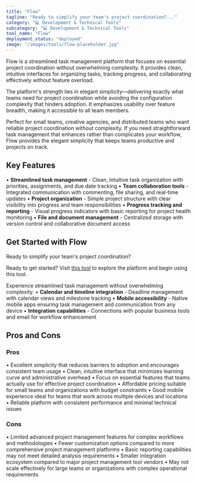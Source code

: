 ```yaml
---
title: "Flow"
tagline: "Ready to simplify your team's project coordination?..."
category: "💻 Development & Technical Tools"
subcategory: "💻 Development & Technical Tools"
tool_name: "Flow"
deployment_status: "deployed"
image: "/images/tools/flow-placeholder.jpg"
---
```

Flow is a streamlined task management platform that focuses on essential project coordination without overwhelming complexity. It provides clean, intuitive interfaces for organizing tasks, tracking progress, and collaborating effectively without feature overload.

The platform's strength lies in elegant simplicity—delivering exactly what teams need for project coordination while avoiding the configuration complexity that hinders adoption. It emphasizes usability over feature breadth, making it accessible to all team members.

Perfect for small teams, creative agencies, and distributed teams who want reliable project coordination without complexity. If you need straightforward task management that enhances rather than complicates your workflow, Flow provides the elegant simplicity that keeps teams productive and projects on track.

## Key Features

• **Streamlined task management** - Clean, intuitive task organization with priorities, assignments, and due date tracking
• **Team collaboration tools** - Integrated communication with commenting, file sharing, and real-time updates
• **Project organization** - Simple project structure with clear visibility into progress and team responsibilities
• **Progress tracking and reporting** - Visual progress indicators with basic reporting for project health monitoring
• **File and document management** - Centralized storage with version control and collaborative document access

## Get Started with Flow

Ready to simplify your team's project coordination?

Ready to get started? Visit [this tool](https://www.getflow.com) to explore the platform and begin using this tool.

Experience streamlined task management without overwhelming complexity.
• **Calendar and timeline integration** - Deadline management with calendar views and milestone tracking
• **Mobile accessibility** - Native mobile apps ensuring task management and communication from any device
• **Integration capabilities** - Connections with popular business tools and email for workflow enhancement

## Pros and Cons

### Pros
• Excellent simplicity that reduces barriers to adoption and encourages consistent team usage
• Clean, intuitive interface that minimizes learning curve and administrative overhead
• Focus on essential features that teams actually use for effective project coordination
• Affordable pricing suitable for small teams and organizations with budget constraints
• Good mobile experience ideal for teams that work across multiple devices and locations
• Reliable platform with consistent performance and minimal technical issues

### Cons
• Limited advanced project management features for complex workflows and methodologies
• Fewer customization options compared to more comprehensive project management platforms
• Basic reporting capabilities may not meet detailed analysis requirements
• Smaller integration ecosystem compared to major project management tool vendors
• May not scale effectively for large teams or organizations with complex operational requirements